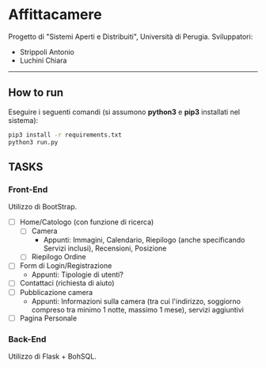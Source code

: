 #  Affittacamere
Progetto di "Sistemi Aperti e Distribuiti", Università di Perugia.
Sviluppatori:
- Strippoli Antonio
- Luchini Chiara

<hr>

## How to run
Eseguire i seguenti comandi (si assumono **python3** e **pip3** installati nel sistema):
```bash
pip3 install -r requirements.txt
python3 run.py
```

## TASKS

### Front-End
Utilizzo di BootStrap.
- [ ] Home/Catologo (con funzione di ricerca)
    - [ ] Camera
        - Appunti: Immagini, Calendario, Riepilogo (anche specificando Servizi inclusi), Recensioni, Posizione
    - [ ] Riepilogo Ordine
- [ ] Form di Login/Registrazione
    - Appunti: Tipologie di utenti?
- [ ] Contattaci (richiesta di aiuto)
- [ ] Pubblicazione camera
    - Appunti: Informazioni sulla camera (tra cui l'indirizzo, soggiorno compreso tra minimo 1 notte, massimo 1 mese), servizi aggiuntivi
- [ ] Pagina Personale

### Back-End
Utilizzo di Flask + BohSQL.
